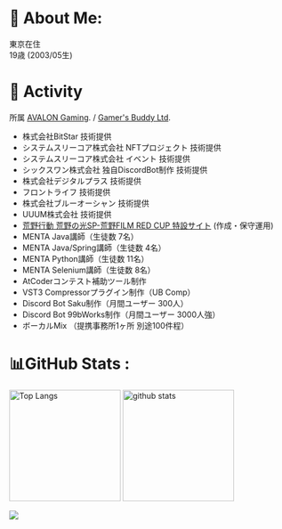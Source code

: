 # 💫 About Me:

東京在住  
19歳 (2003/05生)

# 👏 Activity

所属 [AVALON Gaming](https://twitter.com/jpn_avalon). / [Gamer's Buddy Ltd](https://www.gamers-buddy.com).  
- 株式会社BitStar 技術提供
- システムスリーコア株式会社 NFTプロジェクト 技術提供  
- システムスリーコア株式会社 イベント 技術提供  
- シックスワン株式会社 独自DiscordBot制作 技術提供  
- 株式会社デジタルプラス 技術提供  
- フロントライフ 技術提供  
- 株式会社ブルーオーシャン 技術提供  
- UUUM株式会社 技術提供
- [荒野行動 荒野の光SP-荒野FILM RED CUP 特設サイト](https://twitter.com/GAME_KNIVES_OUT/status/1545245788212563968?s=20&t=oh_Bso226xUOikVWpuLvQw) (作成・保守運用)  
- MENTA Java講師（生徒数 7名）  
- MENTA Java/Spring講師（生徒数 4名）  
- MENTA Python講師（生徒数 11名）  
- MENTA Selenium講師（生徒数 8名）  
- AtCoderコンテスト補助ツール制作  
- VST3 Compressorプラグイン制作（UB Comp）  
- Discord Bot Saku制作（月間ユーザー 300人）  
- Discord Bot 99bWorks制作（月間ユーザー 3000人強）  
- ボーカルMix （提携事務所1ヶ所 別途100件程）  

# 📊GitHub Stats :
<p align="left"> 
  <img alt="Top Langs" height="200px" src="https://github-readme-stats.vercel.app/api/top-langs/?username=xrozl&layout=compact&show_icons=true&theme=onedark&langs_count=10" />
  <img alt="github stats" height="200px" src="https://github-readme-stats.vercel.app/api?username=xrozl&theme=onedark&show_icons=ture" />
</p>

![](https://github-profile-trophy.vercel.app/?username=xrozl&theme=onedark&column=8)
